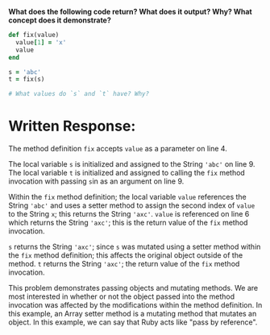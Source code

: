 **What does the following code return? What does it output? Why? What concept does it demonstrate?**

```ruby
def fix(value)
  value[1] = 'x'
  value
end

s = 'abc'
t = fix(s)

# What values do `s` and `t` have? Why?
```
# Written Response:

The method definition `fix` accepts `value` as a parameter on line 4.

The local variable `s` is initialized and assigned to the String `'abc'` on line 9. The local variable `t` is initialized and assigned to calling the `fix` method invocation with passing `s`in as an argument on line 9.

Within the `fix` method definition; the local variable `value` references the String `'abc'` and uses a setter method to assign the second index of `value` to the String `x`; this returns the String `'axc'`. `value` is referenced on line 6 which returns the String `'axc'`; this is the return value of the `fix` method invocation.

`s` returns the String `'axc'`; since `s` was mutated using a setter method within the `fix` method definition; this affects the original object outside of the method.
`t` returns the String `'axc'`; the return value of the `fix` method invocation.

This problem demonstrates passing objects and mutating methods. We are most interested in whether or not the object passed into the method invocation was affected by the modifications within the method definition. In this example, an Array setter method is a mutating method that mutates an object. In this example, we can say that Ruby acts like "pass by reference".

